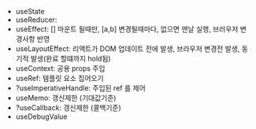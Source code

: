 
- useState
- useReducer: 
- useEffect: [] 마운트 될때만, [a,b] 변경될때마다, 없으면 맨날 실행, 브러우저 변경사항 반영
- useLayoutEffect: 리액트가 DOM 업데이트 전에 발생, 브라우저 변경전 발생, 동기적 발생(완료 할떄까지 hold됨)
- useContext: 공용 props 주입
- useRef: 템플릿 요소 집어오기
- ?useImperativeHandle: 주입된 ref 를 제어
- useMemo: 갱신제한 (기대값기준)
- ?useCallback: 갱신제한 (콜백기준)
- useDebugValue

